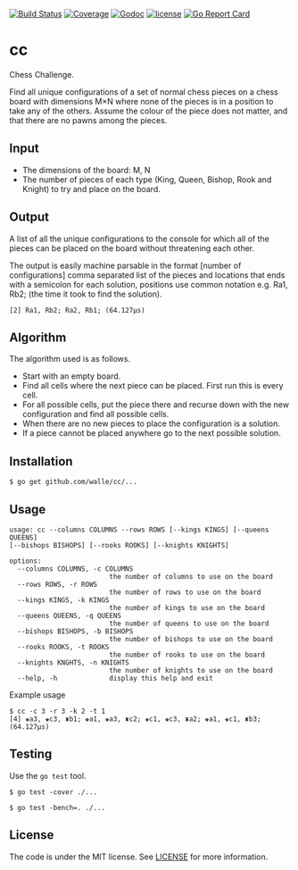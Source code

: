 [![Build Status](https://img.shields.io/travis/walle/cc.svg?style=flat)](https://travis-ci.org/walle/cc)
[![Coverage](https://img.shields.io/codecov/c/github/walle/cc.svg?style=flat)](https://codecov.io/github/walle/cc)
[![Godoc](http://img.shields.io/badge/godoc-reference-blue.svg?style=flat)](https://godoc.org/github.com/walle/cc)
[![license](http://img.shields.io/badge/license-MIT-red.svg?style=flat)](https://raw.githubusercontent.com/walle/cc/master/LICENSE)
[![Go Report Card](http://goreportcard.com/badge/walle/cc?t=3)](http:/goreportcard.com/report/walle/cc)

# cc

Chess Challenge. 

Find all unique configurations of a set of normal chess pieces on a chess
board with dimensions M×N where none of the pieces is in a position to take
any of the others. Assume the colour of the piece does not matter, and that
there are no pawns among the pieces.

## Input

* The dimensions of the board: M, N
* The number of pieces of each type (King, Queen, Bishop, Rook and Knight) to try and place on the board.

## Output 

A list of all the unique configurations to the
console for which all of the pieces can be placed on the board without
threatening each other.

The output is easily machine parsable in the format [number of configurations]
comma separated list of the pieces and locations that ends with a semicolon
for each solution, positions use common notation e.g. Ra1, Rb2; 
(the time it took to find the solution). 

```
[2] Ra1, Rb2; Ra2, Rb1; (64.127µs) 
```

## Algorithm

The algorithm used is as follows.

* Start with an empty board.
* Find all cells where the next piece can be placed. First run this is every cell.
* For all possible cells, put the piece there and recurse down with the new configuration and find all possible cells.
* When there are no new pieces to place the configuration is a solution.
* If a piece cannot be placed anywhere go to the next possible solution.

## Installation

```shell
$ go get github.com/walle/cc/...
```

## Usage

```shell
usage: cc --columns COLUMNS --rows ROWS [--kings KINGS] [--queens QUEENS]
[--bishops BISHOPS] [--rooks ROOKS] [--knights KNIGHTS]

options:
  --columns COLUMNS, -c COLUMNS
                         the number of columns to use on the board
  --rows ROWS, -r ROWS
                         the number of rows to use on the board
  --kings KINGS, -k KINGS
                         the number of kings to use on the board
  --queens QUEENS, -q QUEENS
                         the number of queens to use on the board
  --bishops BISHOPS, -b BISHOPS
                         the number of bishops to use on the board
  --rooks ROOKS, -t ROOKS
                         the number of rooks to use on the board
  --knights KNGHTS, -n KNIGHTS
                         the number of knights to use on the board
  --help, -h             display this help and exit
```

Example usage

```shell
$ cc -c 3 -r 3 -k 2 -t 1
[4] ♚a3, ♚c3, ♜b1; ♚a1, ♚a3, ♜c2; ♚c1, ♚c3, ♜a2; ♚a1, ♚c1, ♜b3; (64.127µs)
```

## Testing

Use the `go test` tool.

```shell
$ go test -cover ./...
```

```shell
$ go test -bench=. ./...
```

## License

The code is under the MIT license. See [LICENSE](LICENSE) for more
information.
